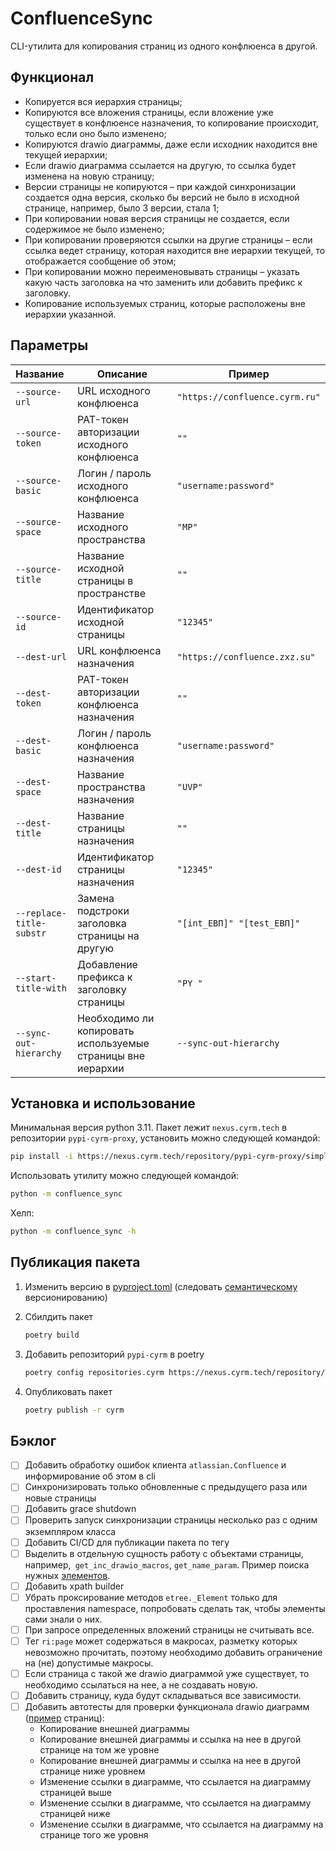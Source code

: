 # ConfluenceSync

CLI-утилита для копирования страниц из одного конфлюенса в другой.

## Функционал

- Копируется вся иерархия страницы;
- Копируются все вложения страницы, если вложение уже существует в конфлюенсе назначения, то копирование происходит,
  только если оно было изменено;
- Копируются drawio диаграммы, даже если исходник находится вне текущей иерархии;
- Если drawio диаграмма ссылается на другую, то ссылка будет изменена на новую страницу;
- Версии страницы не копируются – при каждой синхронизации создается одна версия, сколько бы версий не было в исходной
  странице, например, было 3 версии, стала 1;
- При копировании новая версия страницы не создается, если содержимое не было изменено;
- При копировании проверяются ссылки на другие страницы – если ссылка ведет страницу, которая находится вне иерархии
  текущей, то отображается сообщение об этом;
- При копировании можно переименовывать страницы – указать какую часть заголовка на что заменить или добавить префикс к
  заголовку.
- Копирование используемых страниц, которые расположены вне иерархии указанной.

## Параметры

| Название                 | Описание                                                   | Пример                         |
|:-------------------------|------------------------------------------------------------|--------------------------------|
| `--source-url`           | URL исходного конфлюенса                                   | `"https://confluence.cyrm.ru"` |
| `--source-token`         | PAT-токен авторизации исходного конфлюенса                 | `""`                           |
| `--source-basic`         | Логин / пароль исходного конфлюенса                        | `"username:password"`          |
| `--source-space`         | Название исходного пространства                            | `"MP"`                         |
| `--source-title`         | Название исходной страницы в пространстве                  | `""`                           |
| `--source-id`            | Идентификатор исходной страницы                            | `"12345"`                      |
| `--dest-url`             | URL конфлюенса назначения                                  | `"https://confluence.zxz.su"`  |
| `--dest-token`           | PAT-токен авторизации конфлюенса назначения                | `""`                           |
| `--dest-basic`           | Логин / пароль конфлюенса назначения                       | `"username:password"`          |
| `--dest-space`           | Название пространства назначения                           | `"UVP"`                        |
| `--dest-title`           | Название страницы назначения                               | `""`                           |
| `--dest-id`              | Идентификатор страницы назначения                           | `"12345"`                      |
| `--replace-title-substr` | Замена подстроки заголовка страницы на другую              | `"[int_ЕВП]" "[test_ЕВП]"`     |
| `--start-title-with`     | Добавление префикса к заголовку страницы                   | `"PY "`                        |
| `--sync-out-hierarchy`   | Необходимо ли копировать используемые страницы вне иерархии | `--sync-out-hierarchy`         |

## Установка и использование

Минимальная версия python 3.11.
Пакет лежит `nexus.cyrm.tech` в репозитории `pypi-cyrm-proxy`, установить можно следующей командой:

```bash
pip install -i https://nexus.cyrm.tech/repository/pypi-cyrm-proxy/simple confluence-sync
```

Использовать утилиту можно следующей командой:

```bash
python -m confluence_sync
```

Хелп:

```bash
python -m confluence_sync -h
```

## Публикация пакета

1. Изменить версию в [pyproject.toml](pyproject.toml) (следовать [семантическому](https://semver.org/spec/v2.0.0.html) версионированию)

2. Сбилдить пакет

    ```bash
    poetry build
     ``` 

3. Добавить репозиторий `pypi-cyrm` в poetry

    ```bash
    poetry config repositories.cyrm https://nexus.cyrm.tech/repository/pypi-cyrm/
    ```

4. Опубликовать пакет

    ```bash
    poetry publish -r cyrm
    ```

## Бэклог

- [ ] Добавить обработку ошибок клиента `atlassian.Confluence` и информирование об этом в cli
- [ ] Синхронизировать только обновленные с предыдущего раза или новые страницы
- [ ] Добавить grace shutdown
- [ ] Проверить запуск синхронизации страницы несколько раз с одним экземпляром класса
- [ ] Добавить CI/CD для публикации пакета по тегу
- [ ] Выделить в отдельную сущность работу с объектами страницы, например,` get_inc_drawio_macros`, `get_name_param`. Пример поиска
  нужных [элементов](https://lxml.de/element_classes.html#default-class-lookup).
- [ ] Добавить xpath builder
- [ ] Убрать проксирование методов `etree._Element` только для проставления namespace, попробовать сделать так, чтобы элементы сами знали о
  них.
- [ ] При запросе определенных вложений страницы не считывать все.
- [ ] Тег `ri:page` может содержаться в макросах, разметку которых невозможно прочитать, поэтому необходимо добавить ограничение на (не)
  допустимые макросы.
- [ ] Если страница с такой же drawio диаграммой уже существует, то необходимо ссылаться на нее, а не создавать новую.
- [ ] Добавить страницу, куда будут складываться все зависимости.
- [ ] Добавить автотесты для проверки функционала drawio
  диаграмм ([пример](https://confluence.cyrm.ru/display/~n.arkhipov@cyrm.ru/IncDrawio) страниц):
    - Копирование внешней диаграммы
    - Копирование внешней диаграммы и ссылка на нее в другой странице на том же уровне
    - Копирование внешней диаграммы и ссылка на нее в другой странице ниже уровнем
    - Изменение ссылки в диаграмме, что ссылается на диаграмму страницей выше
    - Изменение ссылки в диаграмме, что ссылается на диаграмму страницей ниже
    - Изменение ссылки в диаграмме, что ссылается на диаграмму на странице того же уровня

